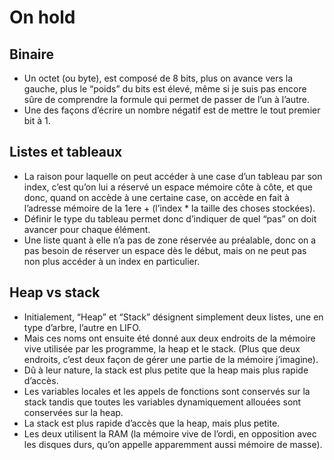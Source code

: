 # On hold



## 

## Binaire

* Un octet \(ou byte\), est composé de 8 bits, plus on avance vers la gauche, plus le “poids” du bits est élevé, même si je suis pas encore sûre de comprendre la formule qui permet de passer de l’un à l’autre.
* Une des façons d’écrire un nombre négatif est de mettre le tout premier bit à 1.

## Listes et tableaux

* La raison pour laquelle on peut accéder à une case d’un tableau par son index, c’est qu’on lui a réservé un espace mémoire côte à côte, et que donc, quand on accède à une certaine case, on accède en fait à l’adresse mémoire de la 1ere + \(l’index \* la taille des choses stockées\).
* Définir le type du tableau permet donc d’indiquer de quel “pas” on doit avancer pour chaque élément.
* Une liste quant à elle n’a pas de zone réservée au préalable, donc on a pas besoin de réserver un espace dès le début, mais on ne peut pas non plus accéder à un index en particulier.

## Heap vs stack

* Initialement, “Heap” et “Stack” désignent simplement deux listes, une en type d’arbre, l’autre en LIFO.
* Mais ces noms ont ensuite été donné aux deux endroits de la mémoire vive utilisée par les programme, la heap et le stack. \(Plus que deux endroits, c’est deux façon de gérer une partie de la mémoire j’imagine\).
* Dû à leur nature, la stack est plus petite que la heap mais plus rapide d’accès.
* Les variables locales et les appels de fonctions sont conservés sur la stack tandis que toutes les variables dynamiquement allouées sont conservées sur la heap.
* La stack est plus rapide d’accès que la heap, mais plus petite.
* Les deux utilisent la RAM \(la mémoire vive de l’ordi, en opposition avec les disques durs, qu’on appelle apparemment aussi mémoire de masse\).

